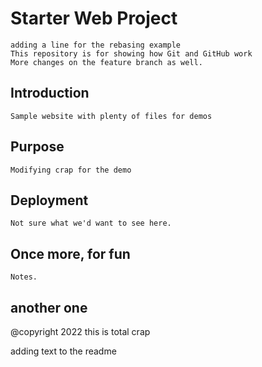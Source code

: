 # Starter Web Project
	adding a line for the rebasing example
	This repository is for showing how Git and GitHub work
	More changes on the feature branch as well. 

## Introduction

	Sample website with plenty of files for demos

## Purpose
	Modifying crap for the demo

## Deployment
	Not sure what we'd want to see here. 
	
## Once more, for fun
	Notes. 

## another one
@copyright 2022 this is total crap

adding text to the readme
